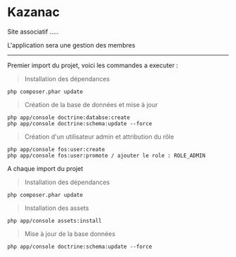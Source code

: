Kazanac
=======


Site associatif .....

L'application sera une gestion des membres




----------


Premier import du projet, voici les commandes a executer :

> Installation des dépendances

 	php composer.phar update 

> Création de la base de données et mise à jour

    php app/console doctrine:databse:create
    php app/console doctrine:schema:update --force

> Création d'un utilisateur admin et attribution du rôle
    
    php app/console fos:user:create
    php app/console fos:user:promote / ajouter le role : ROLE_ADMIN


A chaque import du projet 


> Installation des dépendances

	php composer.phar update

> Installation des assets

	php app/console assets:install

> Mise à jour de la base données

	php app/console doctrine:schema:update --force
